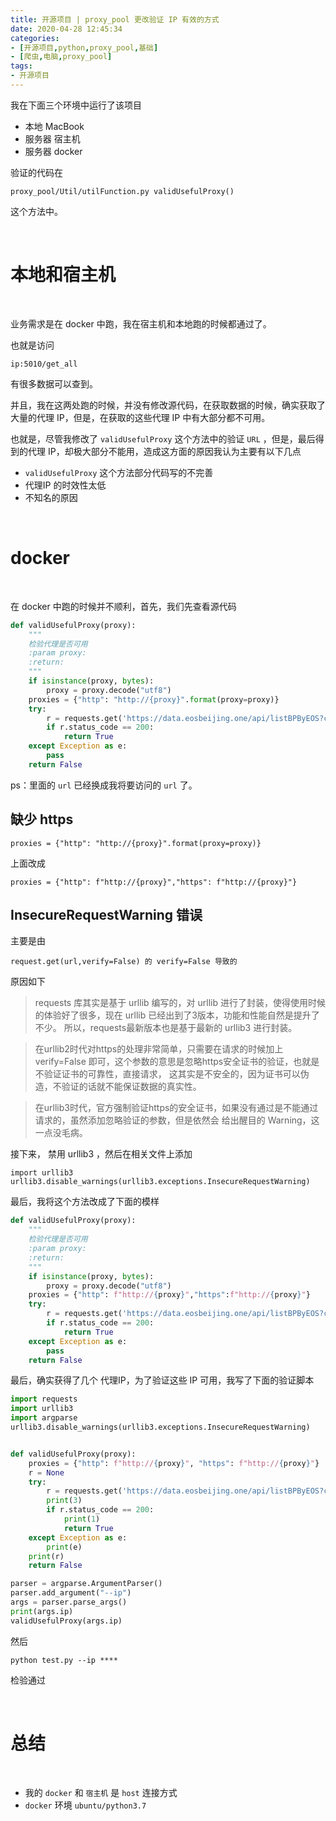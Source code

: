 ```yaml
---
title: 开源项目 | proxy_pool 更改验证 IP 有效的方式
date: 2020-04-28 12:45:34
categories:
- [开源项目,python,proxy_pool,基础]
- [爬虫,电脑,proxy_pool]
tags:
- 开源项目
---
```

我在下面三个环境中运行了该项目

- 本地 MacBook
- 服务器 宿主机
- 服务器 docker

<!-- more -->

验证的代码在

	proxy_pool/Util/utilFunction.py validUsefulProxy()

这个方法中。


<br/>

# 本地和宿主机

<br/>

业务需求是在 docker 中跑，我在宿主机和本地跑的时候都通过了。

也就是访问

	ip:5010/get_all

有很多数据可以查到。

并且，我在这两处跑的时候，并没有修改源代码，在获取数据的时候，确实获取了大量的代理 IP，但是，在获取的这些代理 IP 中有大部分都不可用。

也就是，尽管我修改了 `validUsefulProxy` 这个方法中的验证 `URL` ，但是，最后得到的代理 IP，却极大部分不能用，造成这方面的原因我认为主要有以下几点

- `validUsefulProxy` 这个方法部分代码写的不完善
- 代理IP 的时效性太低
- 不知名的原因

<br/>

# docker

<br/>

在 docker 中跑的时候并不顺利，首先，我们先查看源代码

```python
def validUsefulProxy(proxy):
    """
    检验代理是否可用
    :param proxy:
    :return:
    """
    if isinstance(proxy, bytes):
        proxy = proxy.decode("utf8")
    proxies = {"http": "http://{proxy}".format(proxy=proxy)}
    try:
        r = requests.get('https://data.eosbeijing.one/api/listBPByEOS?chain=eos', proxies=proxies, timeout=10, verify=False)
        if r.status_code == 200:
            return True
    except Exception as e:
        pass
    return False
```

ps：里面的 `url` 已经换成我将要访问的 `url` 了。

## 缺少 https

	proxies = {"http": "http://{proxy}".format(proxy=proxy)}

上面改成

	proxies = {"http": f"http://{proxy}","https": f"http://{proxy}"}

## InsecureRequestWarning 错误

主要是由

	request.get(url,verify=False) 的 verify=False 导致的

原因如下

>requests 库其实是基于 urllib 编写的，对 urllib 进行了封装，使得使用时候的体验好了很多，现在 urllib 已经出到了3版本，功能和性能自然是提升了不少。
所以，requests最新版本也是基于最新的 urllib3 进行封装。

>在urllib2时代对https的处理非常简单，只需要在请求的时候加上 verify=False 即可，这个参数的意思是忽略https安全证书的验证，也就是不验证证书的可靠性，直接请求，
这其实是不安全的，因为证书可以伪造，不验证的话就不能保证数据的真实性。

>在urllib3时代，官方强制验证https的安全证书，如果没有通过是不能通过请求的，虽然添加忽略验证的参数，但是依然会 给出醒目的 Warning，这一点没毛病。

接下来， 禁用 urllib3 ，然后在相关文件上添加

	import urllib3
	urllib3.disable_warnings(urllib3.exceptions.InsecureRequestWarning)

最后，我将这个方法改成了下面的模样

```python
def validUsefulProxy(proxy):
    """
    检验代理是否可用
    :param proxy:
    :return:
    """
    if isinstance(proxy, bytes):
        proxy = proxy.decode("utf8")
    proxies = {"http": f"http://{proxy}","https":f"http://{proxy}"}
    try:
        r = requests.get('https://data.eosbeijing.one/api/listBPByEOS?chain=eos', proxies=proxies, timeout=30)
        if r.status_code == 200:
            return True
    except Exception as e:
        pass
    return False
```

最后，确实获得了几个 代理IP，为了验证这些 IP 可用，我写了下面的验证脚本

```python
import requests
import urllib3
import argparse
urllib3.disable_warnings(urllib3.exceptions.InsecureRequestWarning)


def validUsefulProxy(proxy):
    proxies = {"http": f"http://{proxy}", "https": f"http://{proxy}"}
    r = None
    try:
        r = requests.get('https://data.eosbeijing.one/api/listBPByEOS?chain=eos', proxies=proxies, timeout=10)
        print(3)
        if r.status_code == 200:
            print(1)
            return True
    except Exception as e:
        print(e)
    print(r)
    return False

parser = argparse.ArgumentParser()
parser.add_argument("--ip")
args = parser.parse_args()
print(args.ip)
validUsefulProxy(args.ip)
```

然后

	python test.py --ip ****

检验通过

<br/>

# 总结

<br/>

- 我的 `docker` 和 `宿主机` 是 `host` 连接方式
- `docker` 环境 `ubuntu/python3.7`
